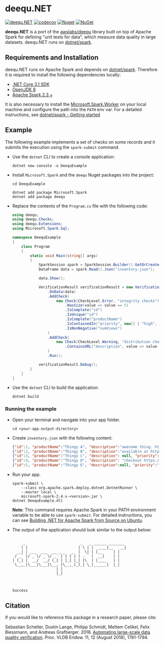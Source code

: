 # deequ.NET

[![deequ.NET](https://github.com/samueleresca/deequ.net/workflows/deequ.NET/badge.svg)](https://github.com/samuelereca/deeuqu.NET)
[![codecov](https://codecov.io/gh/samueleresca/deequ.net/branch/master/graph/badge.svg)](https://codecov.io/gh/samueleresca/deequ.net)
[![Nuget](https://img.shields.io/nuget/vpre/deequ)](https://www.nuget.org/packages/deequ)
[![NuGet](https://img.shields.io/nuget/dt/deequ)](https://www.nuget.org/packages/deequ)

**deequ.NET** is a port of the [awslabs/deequ](https://github.com/awslabs/deequ) library built on top of Apache Spark for defining "unit tests for data", which measure data quality in large datasets.
deequ.NET runs on [dotnet/spark](https://github.com/dotnet/spark).

## Requirements and Installation

deequ.NET runs on Apache Spark and depends on [dotnet/spark](https://github.com/dotnet/spark). Therefore it is required to install the following dependencies locally:


 - [.NET Core 3.1 SDK](https://dotnet.microsoft.com/download/dotnet-core/3.1)
 - [OpenJDK 8](https://openjdk.java.net/install/)
 - [Apache Spark 2.3 +](https://archive.apache.org/dist/spark/)

It is also necessary to install the [Microsoft.Spark.Worker](https://github.com/dotnet/spark/releases) on your local machine and configure the path into the `PATH` env var.
For a detailed instructions,  see [dotnet/spark - Getting started](https://github.com/dotnet/spark/tree/master/docs/getting-started)

## Example

The following example implements a set of checks on some records and it submits the execution using the `spark-submit` command.


- Use the `dotnet` CLI to create a console application:

   ```shell
   dotnet new console -o DeequExample
   ```
- Install `Microsoft.Spark` and the `deequ` Nuget packages into the project:

    ```shell
    cd DeequExample

    dotnet add package Microsoft.Spark
    dotnet add package deequ
    ```
- Replace the contents of the `Program.cs` file with the following code:

    ```csharp
    using deequ;
    using deequ.Checks;
    using deequ.Extensions;
    using Microsoft.Spark.Sql;

    namespace DeequExample
    {
        class Program
        {
            static void Main(string[] args)
            {
                SparkSession spark = SparkSession.Builder().GetOrCreate();
                DataFrame data = spark.Read().Json("inventory.json");

                data.Show();

                VerificationResult verificationResult = new VerificationSuite()
                    .OnData(data)
                    .AddCheck(
                        new Check(CheckLevel.Error, "integrity checks")
                            .HasSize(value => value == 5)
                            .IsComplete("id")
                            .IsUnique("id")
                            .IsComplete("productName")
                            .IsContainedIn("priority", new[] { "high", "low" })
                            .IsNonNegative("numViews")
                    )
                    .AddCheck(
                        new Check(CheckLevel.Warning, "distribution checks")
                            .ContainsURL("description", value => value >= .5)
                    )
                    .Run();

                verificationResult.Debug();
            }
        }
    }
    ```
- Use the `dotnet` CLI to build the application:

    ```shell
    dotnet build
    ```

### Running the example

- Open your terminal and navigate into your app folder.

    ```shell
    cd <your-app-output-directory>
    ```
- Create `inventory.json` with the following content:

    ```json
    {"id":1, "productName":"Thingy A", "description":"awesome thing. http://thingb.com", "priority":"high", "numViews":0}
    {"id":2, "productName":"Thingy B", "description":"available at http://thingb.com","priority":null, "numViews":0}
    {"id":3, "productName":"Thingy C", "description": null, "priority":"low", "numViews":5}
    {"id":4, "productName":"Thingy D", "description": "checkout https://thingd.ca", "priority":"low","numViews": 10}
    {"id":5, "productName":"Thingy E", "description":null, "priority":"high","numViews": 12}
    ```
- Run your app.

    ```shell
    spark-submit \
        --class org.apache.spark.deploy.dotnet.DotnetRunner \
        --master local \
        microsoft-spark-2.4.x-<version>.jar \
    dotnet DeequExample.dll
    ```
    **Note**: This command requires Apache Spark in your PATH environment variable to be able to use `spark-submit`. For detailed instructions, you can see [Building .NET for Apache Spark from Source on Ubuntu](../building/ubuntu-instructions.md).
- The output of the application should look similar to the output below:

    ```text

         _                         _   _ ______ _______
        | |                       | \ | |  ____|__   __|
      __| | ___  ___  __ _ _   _  |  \| | |__     | |
     / _` |/ _ \/ _ \/ _` | | | | | . ` |  __|    | |
    | (_| |  __/  __/ (_| | |_| |_| |\  | |____   | |
     \__,_|\___|\___|\__, |\__,_(_)_| \_|______|  |_|
                        | |
                        |_|



    Success
    ```

## Citation

If you would like to reference this package in a research paper, please cite:

Sebastian Schelter, Dustin Lange, Philipp Schmidt, Meltem Celikel, Felix Biessmann, and Andreas Grafberger. 2018. [Automating large-scale data quality verification](http://www.vldb.org/pvldb/vol11/p1781-schelter.pdf). Proc. VLDB Endow. 11, 12 (August 2018), 1781-1794.
##
